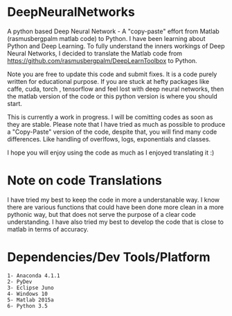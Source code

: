 # DeepNeuralNetworks
A python based Deep Neural Network - A "copy-paste" effort from Matlab  (rasmusbergpalm matlab code) to Python.
I have been learning about Python and Deep Learning. To fully understand the inners workings of Deep Neural Networks, 
I decided to translate the Matlab code from https://github.com/rasmusbergpalm/DeepLearnToolbox to Python.

Note you are free to update this code and submit fixes. It is a code purely written for educational purpose. 
If you are stuck at hefty packages like caffe, cuda, torch , tensorflow and feel lost with deep neural networks, 
then the matlab version of the code or this python version is where you should start.

This is currently a work in progress. I will be comitting codes as soon as they are stable. 
Please note that I have tried as much as possible to produce a "Copy-Paste" version of the code, despite that, you will find many code differences. Like handling of overlfows, logs, exponentials and classes. 

I hope you will enjoy using the code as much as I enjoyed translating it :)

# Note on code Translations
I have tried my best to keep the code in more a understanable way. I know there are various functions that could have been done more clean in a more pythonic
way, but that does not serve the purpose of a clear code understanding. I have also tried my best to develop the code that is close to matlab in terms of accuracy.

# Dependencies/Dev Tools/Platform

	1- Anaconda 4.1.1
	2- PyDev
	3- Eclipse Juno
	4- Windows 10
	5- Matlab 2015a
	6- Python 3.5